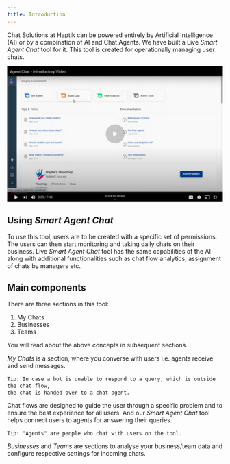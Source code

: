 ```yaml
---
title: Introduction
---
```


Chat Solutions at Haptik can be powered entirely by Artificial Intelligence (AI) or by a combination of AI and Chat Agents. We have built a Live *Smart Agent Chat* tool for it. This tool is created for operationally managing user chats.

[![Menu](assets/SACVideo.png)](https://youtu.be/B4WJSLETlvI)

## Using *Smart Agent Chat*

To use this tool, users are to be created with a specific set of permissions. The users can then start monitoring and taking daily chats on their business. Live *Smart Agent Chat* tool has the same capabilities of the AI along with additional functionalities such as chat flow analytics, assignment of chats by managers etc.

## Main components

There are three sections in this tool: 

1. My Chats
2. Businesses
3. Teams

You will read about the above concepts in subsequent sections.

*My Chats* is a section, where you converse with users i.e. agents receive and send messages. 

    Tip: In case a bot is unable to respond to a query, which is outside the chat flow, 
    the chat is handed over to a chat agent. 

Chat flows are designed to guide the user through a specific problem and to ensure the best experience for all users. And our *Smart Agent Chat* tool helps connect users to agents for answering their queries. 

    Tip: "Agents" are people who chat with users on the tool.

*Businesses* and *Teams* are sections to analyse your business/team data and configure respective settings for incoming chats. 

